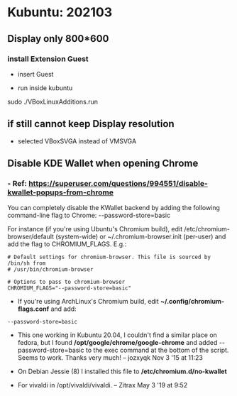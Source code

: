 
# Kubuntu: 202103

## Display only 800*600

### install Extension Guest

- insert Guest

- run inside kubuntu

sudo ./VBoxLinuxAdditions.run

## if still cannot keep Display resolution

- selected VBoxSVGA instead of VMSVGA


## Disable KDE Wallet when opening Chrome

### - Ref: https://superuser.com/questions/994551/disable-kwallet-popups-from-chrome

You can completely disable the KWallet backend by adding the following command-line flag to Chrome: --password-store=basic

For instance (if you're using Ubuntu's Chromium build), edit /etc/chromium-browser/default (system-wide) or ~/.chromium-browser.init (per-user) and add the flag to CHROMIUM_FLAGS. E.g.:

```
# Default settings for chromium-browser. This file is sourced by /bin/sh from
# /usr/bin/chromium-browser

# Options to pass to chromium-browser
CHROMIUM_FLAGS="--password-store=basic"

```

- If you're using ArchLinux's Chromium build, edit **~/.config/chromium-flags.conf** and add:

`--password-store=basic`

- This one working in Kubuntu 20.04, I couldn't find a similar place on fedora, but I found **/opt/google/chrome/google-chrome** and added --password-store=basic to the exec command at the bottom of the script. Seems to work. Thanks very much! – jozxyqk Nov 3 '15 at 11:23

- On Debian Jessie (8) I installed this file to **/etc/chromium.d/no-kwallet** 

- For vivaldi in /opt/vivaldi/vivaldi. – Zitrax May 3 '19 at 9:52 



